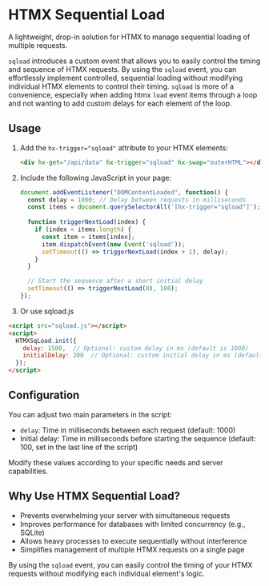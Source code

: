 # HTMX Sequential Load

A lightweight, drop-in solution for HTMX to manage sequential loading of multiple requests. 

`sqload` introduces a custom event that allows you to easily control the timing and sequence of HTMX requests.
By using the `sqload` event, you can effortlessly implement controlled, sequential loading without modifying individual HTMX elements to control their timing. 
`sqload` is more of a convenience, especially when adding htmx `load` event items through a loop and not wanting to add custom delays for each element of the loop.

## Usage

1. Add the `hx-trigger="sqload"` attribute to your HTMX elements:

   ```html
   <div hx-get="/api/data" hx-trigger="sqload" hx-swap="outerHTML"></div>
   ```

2. Include the following JavaScript in your page:

   ```javascript
   document.addEventListener("DOMContentLoaded", function() {
     const delay = 1000; // Delay between requests in milliseconds
     const items = document.querySelectorAll('[hx-trigger="sqload"]');
     
     function triggerNextLoad(index) {
       if (index < items.length) {
         const item = items[index];
         item.dispatchEvent(new Event('sqload'));
         setTimeout(() => triggerNextLoad(index + 1), delay);
       }
     }

     // Start the sequence after a short initial delay
     setTimeout(() => triggerNextLoad(0), 100);
   });
   ```

3. Or use sqload.js 

```html
<script src="sqload.js"></script>
<script>
  HTMXSqLoad.init({
    delay: 1500,  // Optional: custom delay in ms (default is 1000)
    initialDelay: 200  // Optional: custom initial delay in ms (default is 100)
  });
</script>
```


## Configuration

You can adjust two main parameters in the script:

- `delay`: Time in milliseconds between each request (default: 1000)
- Initial delay: Time in milliseconds before starting the sequence (default: 100, set in the last line of the script)

Modify these values according to your specific needs and server capabilities.

## Why Use HTMX Sequential Load?

- Prevents overwhelming your server with simultaneous requests
- Improves performance for databases with limited concurrency (e.g., SQLite)
- Allows heavy processes to execute sequentially without interference
- Simplifies management of multiple HTMX requests on a single page

By using the `sqload` event, you can easily control the timing of your HTMX requests without modifying each individual element's logic.
